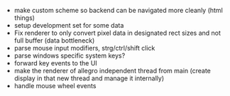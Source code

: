 - make custom scheme so backend can be navigated more cleanly (html things)
- setup development set for some data
- Fix renderer to only convert pixel data in designated rect sizes and not full buffer (data bottleneck)
- parse mouse input modifiers, strg/ctrl/shift click
- parse windows specific system keys?
- forward key events to the UI
- make the renderer of allegro independent thread from main (create display in that new thread and manage it internally)
- handle mouse wheel events

